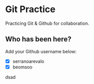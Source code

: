 # Git Practice

Practicing Git &amp; Github for collaboration.

## Who has been here?

Add your Github username below:

- [x] serranoarevalo
- [x] beomsoo

dsad
